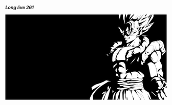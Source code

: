 <em> <b> Long live 261 <b> <em> 




![alt text](https://github.com/Domi261/Domi261/blob/main/gogeta.jpg?raw=true)



<!---
Domi261/Domi261 is a ✨ special ✨ repository because its `README.md` (this file) appears on your GitHub profile.
You can click the Preview link to take a look at your changes.
--->
